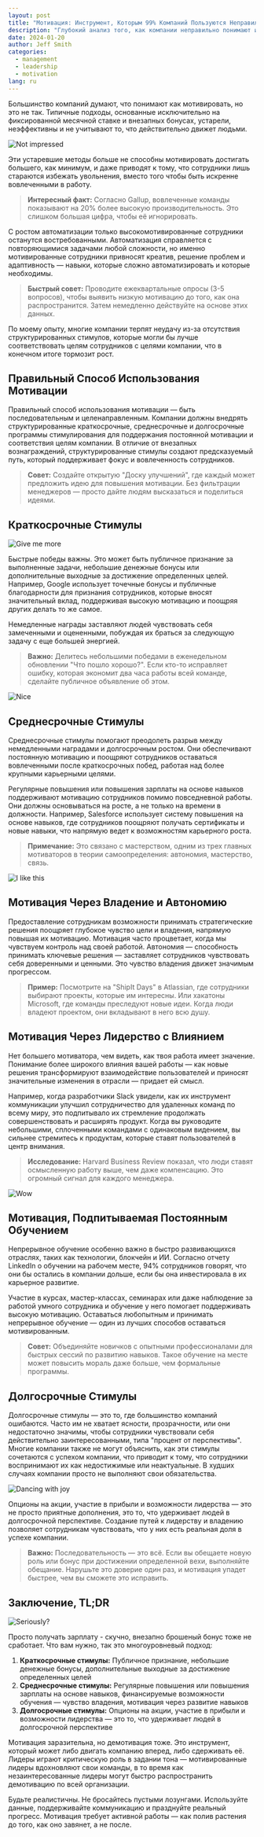 ```yaml
---
layout: post
title: "Мотивация: Инструмент, Которым 99% Компаний Пользуются Неправильно"
description: "Глубокий анализ того, как компании неправильно понимают и используют мотивацию, с практическими решениями для построения эффективных систем стимулирования"
date: 2024-01-20
author: Jeff Smith
categories: 
  - management
  - leadership
  - motivation
lang: ru
---
```


Большинство компаний думают, что понимают как мотивировать, но это не так. Типичные подходы, основанные исключительно на фиксированной месячной ставке и внезапных бонусах, устарели, неэффективны и не учитывают то, что действительно движет людьми.

![Not impressed](/assets/images/posts/motivation/mot.gif)

Эти устаревшие методы больше не способны мотивировать достигать большего, как минимум, и даже приводят к тому, что сотрудники лишь стараются избежать увольнения, вместо того чтобы быть искренне вовлеченными в работу.

> **Интересный факт:** Согласно Gallup, вовлеченные команды показывают на 20% более высокую производительность. Это слишком большая цифра, чтобы её игнорировать.

С ростом автоматизации только высокомотивированные сотрудники останутся востребованными. Автоматизация справляется с повторяющимися задачами любой сложности, но именно мотивированные сотрудники привносят креатив, решение проблем и адаптивность — навыки, которые сложно автоматизировать и которые необходимы.

> **Быстрый совет:** Проводите ежеквартальные опросы (3-5 вопросов), чтобы выявить низкую мотивацию до того, как она распространится. Затем немедленно действуйте на основе этих данных.

По моему опыту, многие компании терпят неудачу из-за отсутствия структурированных стимулов, которые могли бы лучше соответствовать целям сотрудников с целями компании, что в конечном итоге тормозит рост.

## Правильный Способ Использования Мотивации

Правильный способ использования мотивации — быть последовательным и целенаправленным. Компании должны внедрять структурированные краткосрочные, среднесрочные и долгосрочные программы стимулирования для поддержания постоянной мотивации и соответствия целям компании. В отличие от внезапных вознаграждений, структурированные стимулы создают предсказуемый путь, который поддерживает фокус и вовлеченность сотрудников.

> **Совет:** Создайте открытую "Доску улучшений", где каждый может предложить идею для повышения мотивации. Без фильтрации менеджеров — просто дайте людям высказаться и поделиться идеями.

## Краткосрочные Стимулы

![Give me more](/assets/images/posts/motivation/gimme.gif)

Быстрые победы важны. Это может быть публичное признание за выполненные задачи, небольшие денежные бонусы или дополнительные выходные за достижение определенных целей. Например, Google использует точечные бонусы и публичные благодарности для признания сотрудников, которые вносят значительный вклад, поддерживая высокую мотивацию и поощряя других делать то же самое.

Немедленные награды заставляют людей чувствовать себя замеченными и оцененными, побуждая их браться за следующую задачу с еще большей энергией.

> **Важно:** Делитесь небольшими победами в еженедельном обновлении "Что пошло хорошо?". Если кто-то исправляет ошибку, которая экономит два часа работы всей команде, сделайте  публичное объявление об этом.

![Nice](/assets/images/posts/motivation/nice.jpg)

## Среднесрочные Стимулы

Среднесрочные стимулы помогают преодолеть разрыв между немедленными наградами и долгосрочным ростом. Они обеспечивают постоянную мотивацию и поощряют сотрудников оставаться вовлеченными после краткосрочных побед, работая над более крупными карьерными целями.

Регулярные повышения или повышения зарплаты на основе навыков поддерживают мотивацию сотрудников помимо повседневной работы. Они должны основываться на росте, а не только на времени в должности. Например, Salesforce использует систему повышения на основе навыков, где сотрудников поощряют получать сертификаты и новые навыки, что напрямую ведет к возможностям карьерного роста.

> **Примечание:** Это связано с мастерством, одним из трех главных мотиваторов в теории самоопределения: автономия, мастерство, связь.

![I like this](/assets/images/posts/motivation/i-like.gif)

## Мотивация Через Владение и Автономию

Предоставление сотрудникам возможности принимать стратегические решения поощряет глубокое чувство цели и владения, напрямую повышая их мотивацию. Мотивация часто процветает, когда мы чувствуем контроль над своей работой. Автономия — способность принимать ключевые решения — заставляет сотрудников чувствовать себя доверенными и ценными. Это чувство владения движет значимым прогрессом.

> **Пример:** Посмотрите на "ShipIt Days" в Atlassian, где сотрудники выбирают проекты, которые им интересны. Или хакатоны Microsoft, где команды преследуют новые идеи. Когда люди владеют проектом, они вкладывают в него всю душу.

## Мотивация Через Лидерство с Влиянием

Нет большего мотиватора, чем видеть, как твоя работа имеет значение. Понимание более широкого влияния вашей работы — как новые решения трансформируют взаимодействие пользователей и приносят значительные изменения в отрасли — придает ей смысл.

Например, когда разработчики Slack увидели, как их инструмент коммуникации улучшил сотрудничество для удаленных команд по всему миру, это подпитывало их стремление продолжать совершенствовать и расширять продукт. Когда вы руководите небольшими, сплоченными командами с одинаковым видением, вы сильнее стремитесь к продуктам, которые ставят пользователей в центр внимания.

> **Исследование:** Harvard Business Review показал, что люди ставят осмысленную работу выше, чем даже компенсацию. Это огромный сигнал для каждого менеджера.

![Wow](/assets/images/posts/motivation/wow.gif)

## Мотивация, Подпитываемая Постоянным Обучением

Непрерывное обучение особенно важно в быстро развивающихся отраслях, таких как технологии, блокчейн и ИИ. Согласно отчету LinkedIn о обучении на рабочем месте, 94% сотрудников говорят, что они бы остались в компании дольше, если бы она инвестировала в их карьерное развитие.

Участие в курсах, мастер-классах, семинарах или даже наблюдение за работой умного сотрудника и обучение у него помогает поддерживать высокую мотивацию. Оставаться любопытным и принимать непрерывное обучение — один из лучших способов оставаться мотивированным.

> **Совет:** Объединяйте новичков с опытными профессионалами для быстрых сессий по развитию навыков. Такое обучение на месте может повысить мораль даже больше, чем формальные программы.

## Долгосрочные Стимулы

Долгосрочные стимулы — это то, где большинство компаний ошибаются. Часто им не хватает ясности, прозрачности, или они недостаточно значимы, чтобы сотрудники чувствовали себя действительно заинтересованными, типа "процент от перспективы". Многие компании также не могут объяснить, как эти стимулы сочетаются с успехом компании, что приводит к тому, что сотрудники воспринимают их как недостижимые или неактуальные. В худших случаях компании просто не выполняют свои обязательства.

![Dancing with joy](/assets/images/posts/motivation/dancing-troll.gif)

Опционы на акции, участие в прибыли и возможности лидерства — это не просто приятные дополнения, это то, что удерживает людей в долгосрочной перспективе.
Создание путей к лидерству и владению позволяет сотрудникам чувствовать, что у них есть реальная доля в успехе компании.

> **Важно:** Последовательность — это всё. Если вы обещаете новую роль или бонус при достижении определенной вехи, выполняйте обещание. Нарушьте это доверие один раз, и мотивация упадет быстрее, чем вы сможете это исправить.

## Заключение, TL;DR

![Seriously?](/assets/images/posts/motivation/rukiddingme.jpg)

Просто получать зарплату - скучно, внезапно брошеный бонус тоже не сработает. Что вам нужно, так это многоуровневый подход:

1. **Краткосрочные стимулы:** Публичное признание, небольшие денежные бонусы, дополнительные выходные за достижение определенных целей
2. **Среднесрочные стимулы:** Регулярные повышения или повышения зарплаты на основе навыков, финансируемые возможности обучения — чувство владения, мотивация через развитие навыков
3. **Долгосрочные стимулы:** Опционы на акции, участие в прибыли и возможности лидерства — это то, что удерживает людей в долгосрочной перспективе

Мотивация заразительна, но демотивация тоже. Это инструмент, который может либо двигать компанию вперед, либо сдерживать её. Лидеры играют критическую роль в задании тона — мотивированные лидеры вдохновляют свои команды, в то время как незаинтересованные лидеры могут быстро распространить демотивацию по всей организации.

Будьте реалистичны. Не бросайтесь пустыми лозунгами. Используйте данные, поддерживайте коммуникацию и празднуйте реальный прогресс. Мотивация требует активной работы — как полив растения до того, как оно завянет, а не после. 
